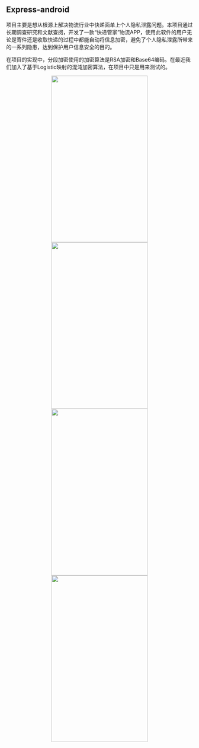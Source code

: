## Express-android

项目主要是想从根源上解决物流行业中快递面单上个人隐私泄露问题。本项目通过长期调查研究和文献查阅，开发了一款“快递管家”物流APP，使用此软件的用户无论是寄件还是收取快递的过程中都能自动将信息加密，避免了个人隐私泄露所带来的一系列隐患，达到保护用户信息安全的目的。

在项目的实现中，分段加密使用的加密算法是RSA加密和Base64编码。在最近我们加入了基于Logistic映射的混沌加密算法，在项目中只是用来测试的。
<div align="center">
<img width="260" height="450" src="https://github.com/wenboi/Express-android/raw/master/image/2.jpg"/>
<img width="260" height="450" src="https://github.com/wenboi/Express-android/raw/master/image/1.jpg"/>
<img width="260" height="450" src="https://github.com/wenboi/Express-android/raw/master/image/3.jpg"/>
<img width="260" height="450" src="https://github.com/wenboi/Express-android/raw/master/image/4.jpg"/>
</div>
